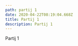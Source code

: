```yaml
---
path: partij 1
date: 2020-04-22T08:19:04.668Z
title: Partij 1
description: Partij 1
---
```

Partij 1